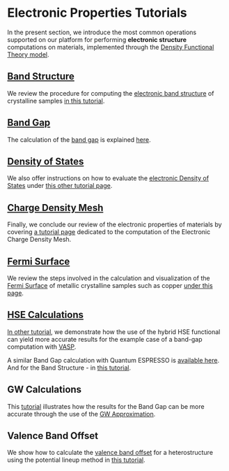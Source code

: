 # Electronic Properties Tutorials

In the present section, we introduce the most common operations supported on our platform for performing **electronic structure** computations on materials, implemented through the [Density Functional Theory model](../../../models-directory/dft/overview.md).

## [Band Structure](band-structure.md)

We review the procedure for computing the [electronic band structure](../../../properties-directory/non-scalar/bandstructure.md) of crystalline samples [in this tutorial](band-structure.md).

## [Band Gap](band-gap.md)

The calculation of the [band gap](../../../properties-directory/non-scalar/band-gaps.md) is explained [here](band-gap.md).

## [Density of States](density-of-states.md)

We also offer instructions on how to evaluate the [electronic Density of States](../../../properties-directory/non-scalar/electronic-dos.md) under [this other tutorial page](density-of-states.md).

## [Charge Density Mesh](electronic-density-mesh.md)

Finally, we conclude our review of the electronic properties of materials by covering [a tutorial page](electronic-density-mesh.md) dedicated to the computation of the Electronic Charge Density Mesh.

## [Fermi Surface](fermi-surface.md)

We review the steps involved in the calculation and visualization of the [Fermi Surface](../../../properties-directory/scalar/fermi-energy.md) of metallic crystalline samples such as copper [under this page](fermi-surface.md).

## [HSE Calculations](hse-vasp-bg.md)

[In other tutorial](hse-vasp-bg.md), we demonstrate how the use of the hybrid HSE functional can yield more accurate results for the example case of a band-gap computation with [VASP](../../../software-directory/modeling/vasp/overview.md). 

A similar Band Gap calculation with Quantum ESPRESSO is [available here](hse-qe-bg.md). And for the Band Structure - in [this tutorial](hse-qe-bs.md).

## GW Calculations

This [tutorial](gw-vasp-bg.md) illustrates how the results for the Band Gap can be more accurate through the use of the [GW Approximation](../../../models-directory/dft/notes.md#the-gw-approximation).
 
## Valence Band Offset

We show how to calculate the [valence band offset](../../../properties-directory/scalar/valence-band-offset.md) for a
heterostructure using the potential lineup method in [this tutorial](valence-band-offset.md).
